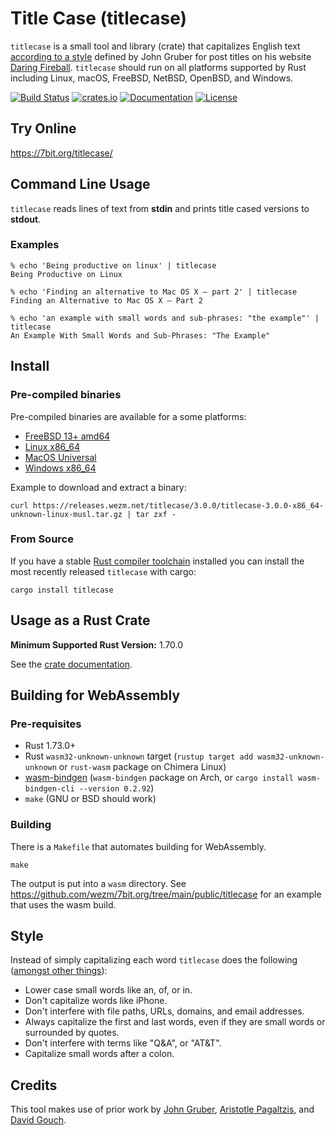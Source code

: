 # Title Case (titlecase)

`titlecase` is a small tool and library (crate) that capitalizes English text
[according to a style][style] defined by John Gruber for post titles on his
website [Daring Fireball]. `titlecase` should run on all platforms supported
by Rust including Linux, macOS, FreeBSD, NetBSD, OpenBSD, and Windows.

[![Build Status](https://api.cirrus-ci.com/github/wezm/titlecase.svg)](https://cirrus-ci.com/github/wezm/titlecase)
[![crates.io](https://img.shields.io/crates/v/titlecase.svg)](https://crates.io/crates/titlecase)
[![Documentation](https://docs.rs/titlecase/badge.svg)][crate-docs]
[![License](https://img.shields.io/crates/l/titlecase.svg)][MIT]

## Try Online

<https://7bit.org/titlecase/>

## Command Line Usage

`titlecase` reads lines of text from **stdin** and prints title cased versions
to **stdout**.

### Examples

```
% echo 'Being productive on linux' | titlecase
Being Productive on Linux

% echo 'Finding an alternative to Mac OS X — part 2' | titlecase
Finding an Alternative to Mac OS X — Part 2

% echo 'an example with small words and sub-phrases: "the example"' | titlecase
An Example With Small Words and Sub-Phrases: "The Example"
```

## Install

### Pre-compiled binaries

Pre-compiled binaries are available for a some platforms:

* [FreeBSD 13+ amd64](https://releases.wezm.net/titlecase/3.0.0/titlecase-3.0.0-amd64-unknown-freebsd.tar.gz)
* [Linux x86\_64](https://releases.wezm.net/titlecase/3.0.0/titlecase-3.0.0-x86_64-unknown-linux-musl.tar.gz)
* [MacOS Universal](https://releases.wezm.net/titlecase/3.0.0/titlecase-3.0.0-universal-apple-darwin.tar.gz)
* [Windows x86\_64](https://releases.wezm.net/titlecase/3.0.0/titlecase-3.0.0-x86_64-pc-windows-msvc.zip)

Example to download and extract a binary:

    curl https://releases.wezm.net/titlecase/3.0.0/titlecase-3.0.0-x86_64-unknown-linux-musl.tar.gz | tar zxf -

### From Source

If you have a stable [Rust compiler toolchain][rustup] installed you can
install the most recently released `titlecase` with cargo:

    cargo install titlecase

## Usage as a Rust Crate

**Minimum Supported Rust Version:** 1.70.0

See the [crate documentation][crate-docs].

## Building for WebAssembly

### Pre-requisites

- Rust 1.73.0+
- Rust `wasm32-unknown-unknown` target
  (`rustup target add wasm32-unknown-unknown` or `rust-wasm` package on Chimera Linux)
- [wasm-bindgen]
  (`wasm-bindgen` package on Arch, or `cargo install wasm-bindgen-cli --version 0.2.92`)
- `make` (GNU or BSD should work)

### Building

There is a `Makefile` that automates building for WebAssembly.

    make

The output is put into a `wasm` directory. See
<https://github.com/wezm/7bit.org/tree/main/public/titlecase> for an
example that uses the wasm build.

## Style

Instead of simply capitalizing each word `titlecase` does the following
([amongst other things][style]):

* Lower case small words like an, of, or in.
* Don't capitalize words like iPhone.
* Don't interfere with file paths, URLs, domains, and email addresses.
* Always capitalize the first and last words, even if they are small words
  or surrounded by quotes.
* Don't interfere with terms like "Q&A", or "AT&T".
* Capitalize small words after a colon.

## Credits

This tool makes use of prior work by [John Gruber][style], [Aristotle
Pagaltzis], and [David Gouch].

[Aristotle Pagaltzis]: http://plasmasturm.org/code/titlecase/
[crate-docs]: https://docs.rs/titlecase
[Daring Fireball]: https://daringfireball.net/
[David Gouch]: http://individed.com/code/to-title-case/
[MIT]: https://github.com/wezm/titlecase/blob/master/LICENSE
[rustup]: https://www.rust-lang.org/tools/install
[style]: https://daringfireball.net/2008/05/title_case
[wasm-bindgen]: https://github.com/rustwasm/wasm-bindgen
